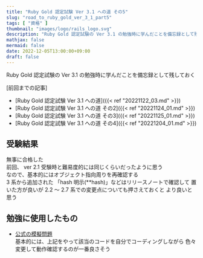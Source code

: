 ```yaml
---
title: "Ruby Gold 認定試験 Ver 3.1 への道 その5"
slug: "road_to_ruby_gold_ver_3_1_part5"
tags: [ "資格" ]
thumbnail: "images/logo/rails_logo.svg"
description: "Ruby Gold 認定試験の Ver 3.1 の勉強時に学んだことを備忘録として残しておく"
mathjax: false
mermaid: false
date: 2022-12-05T13:00:00+09:00
draft: false
---
```


Ruby Gold 認定試験の Ver 3.1 の勉強時に学んだことを備忘録として残しておく

[前回までの記事]

* [Ruby Gold 認定試験 Ver 3.1 への道]({{< ref "20221122_03.md" >}})
* [Ruby Gold 認定試験 Ver 3.1 への道 その2]({{< ref "20221124_01.md" >}})
* [Ruby Gold 認定試験 Ver 3.1 への道 その3]({{< ref "20221125_01.md" >}})
* [Ruby Gold 認定試験 Ver 3.1 への道 その4]({{< ref "20221204_01.md" >}})

## 受験結果

無事に合格した  
前回、 ver 2.1 受験時と難易度的には同じくらいだったように思う  
なので、基本的にはオブジェクト指向周りを再確認する  
3 系から追加された 「hash 明示(**hash)」などはリリースノートで確認して
置いた方が良いが 2.2 〜 2.7 系での変更点についても押さえておくと
より良いと思う

## 勉強に使用したもの

* [公式の模擬問題](https://github.com/ruby-association/prep-test/blob/version3/gold_ja.md)  
  基本的には、上記をやって該当のコードを自分でコーディングしながら
  色々変更して動作確認するのが一番良さそう
